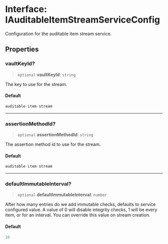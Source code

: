 # Interface: IAuditableItemStreamServiceConfig

Configuration for the auditable item stream service.

## Properties

### vaultKeyId?

> `optional` **vaultKeyId**: `string`

The key to use for the stream.

#### Default

```ts
auditable-item-stream
```

***

### assertionMethodId?

> `optional` **assertionMethodId**: `string`

The assertion method id to use for the stream.

#### Default

```ts
auditable-item-stream
```

***

### defaultImmutableInterval?

> `optional` **defaultImmutableInterval**: `number`

After how many entries do we add immutable checks, defaults to service configured value.
A value of 0 will disable integrity checks, 1 will be every item, or <n> for an interval.
You can override this value on stream creation.

#### Default

```ts
10
```
